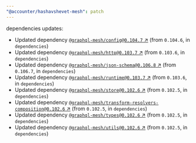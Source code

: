 ```yaml
---
"@accounter/hashavshevet-mesh": patch
---
```

dependencies updates:
  - Updated dependency [`@graphql-mesh/config@0.104.7` ↗︎](https://www.npmjs.com/package/@graphql-mesh/config/v/0.104.7) (from `0.104.6`, in `dependencies`)
  - Updated dependency [`@graphql-mesh/http@0.103.7` ↗︎](https://www.npmjs.com/package/@graphql-mesh/http/v/0.103.7) (from `0.103.6`, in `dependencies`)
  - Updated dependency [`@graphql-mesh/json-schema@0.106.8` ↗︎](https://www.npmjs.com/package/@graphql-mesh/json-schema/v/0.106.8) (from `0.106.7`, in `dependencies`)
  - Updated dependency [`@graphql-mesh/runtime@0.103.7` ↗︎](https://www.npmjs.com/package/@graphql-mesh/runtime/v/0.103.7) (from `0.103.6`, in `dependencies`)
  - Updated dependency [`@graphql-mesh/store@0.102.6` ↗︎](https://www.npmjs.com/package/@graphql-mesh/store/v/0.102.6) (from `0.102.5`, in `dependencies`)
  - Updated dependency [`@graphql-mesh/transform-resolvers-composition@0.102.6` ↗︎](https://www.npmjs.com/package/@graphql-mesh/transform-resolvers-composition/v/0.102.6) (from `0.102.5`, in `dependencies`)
  - Updated dependency [`@graphql-mesh/types@0.102.6` ↗︎](https://www.npmjs.com/package/@graphql-mesh/types/v/0.102.6) (from `0.102.5`, in `dependencies`)
  - Updated dependency [`@graphql-mesh/utils@0.102.6` ↗︎](https://www.npmjs.com/package/@graphql-mesh/utils/v/0.102.6) (from `0.102.5`, in `dependencies`)
